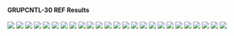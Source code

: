 #### GRUPCNTL-30 REF Results

![](REF/GRUPCNTL-30-Bottom_Hole_Pressure.png)
![](REF/GRUPCNTL-30-Field_Production_Comparison_Plot.png)
![](REF/GRUPCNTL-30-Field_Sales_Gas_Production_Comparison_Plot.png)
![](REF/GRUPCNTL-30-Field_Water_Injection_Comparison_Plot.png)
![](REF/GRUPCNTL-30-Gas_Injection_Volumes.png)
![](REF/GRUPCNTL-30-Group_Gas_Injection.png)
![](REF/GRUPCNTL-30-Group_INJE_Gas_Injection_Comparison_Plot.png)
![](REF/GRUPCNTL-30-Group_INJE_Water_Injection_Comparison_Plot.png)
![](REF/GRUPCNTL-30-Group_PROD_Production_Comparison_Plot.png)
![](REF/GRUPCNTL-30-Group_Water_Injection.png)
![](REF/GRUPCNTL-30-Well_INJ1_Gas_Injection_Comparison_Plot.png)
![](REF/GRUPCNTL-30-Well_INJ1_Water_Injection_Performance.png)
![](REF/GRUPCNTL-30-Well_INJ2_Water_Injection_Performance.png)
![](REF/GRUPCNTL-30-Well_PROD1_Pressure_Comparison_Plot.png)
![](REF/GRUPCNTL-30-Well_PROD1_Production_and_Mode_of_Control_Plot.png)
![](REF/GRUPCNTL-30-Well_PROD1_Production_Performance.png)
![](REF/GRUPCNTL-30-Well_PROD2_Pressure_Comparison_Plot.png)
![](REF/GRUPCNTL-30-Well_PROD2_Production_and_Mode_of_Control_Plot.png)
![](REF/GRUPCNTL-30-Well_PROD2_Production_Performance.png)
![](REF/GRUPCNTL-30-Well_PROD3_Pressure_Comparison_Plot.png)
![](REF/GRUPCNTL-30-Well_PROD3_Production_and_Mode_of_Control_Plot.png)
![](REF/GRUPCNTL-30-Well_PROD3_Production_Performance.png)
![](REF/GRUPCNTL-30-Well_PROD4_Pressure_Comparison_Plot.png)
![](REF/GRUPCNTL-30-Well_PROD4_Production_and_Mode_of_Control_Plot.png)
![](REF/GRUPCNTL-30-Well_PROD4_Production_Performance.png)
